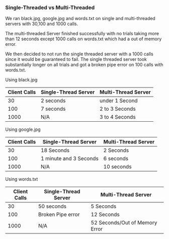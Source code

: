 ### Single-Threaded vs Multi-Threaded

We ran black.jpg, google.jpg and words.txt on single and multi-threaded servers with 30,100 and 1000 calls.

The multi-threaded Server finished successfully with no trials taking more than 12 seconds except 1000 calls on words.txt which had a out of memory error.

We then decided to not run the single threaded server with a 
1000 calls since it would be guaranteed to fail. The single threaded server took substantially longer on all trials and got a broken pipe error on 100 calls with words.txt.
 
 Using black.jpg
 
| Client Calls | Single-Thread Server | Multi-Thread Server |
|--------------|----------------------|---------------------|
| 30           | 2 seconds            | under 1 Second      |
| 100          | 7 seconds            | 2 to 3 Seconds      |
| 1000         | N/A                  | 3 to 4 Seconds      |

Using google.jpg

| Client Calls | Single-Thread Server   | Multi-Thread Server |
|--------------|------------------------|---------------------|
| 30           | 18 Seconds             | 2 Seconds           |
| 100          | 1 minute and 3 Seconds | 6 seconds           |
| 1000         | N/A                    | 10 seconds          |

Using words.txt

| Client Calls | Single-Thread Server | Multi-Thread Server            |
|--------------|----------------------|--------------------------------|
| 30           | 50 seconds           | 5 Seconds                      |
| 100          | Broken Pipe error    | 12 Seconds                     |
| 1000         | N/A                  | 52 Seconds/Out of Memory Error |